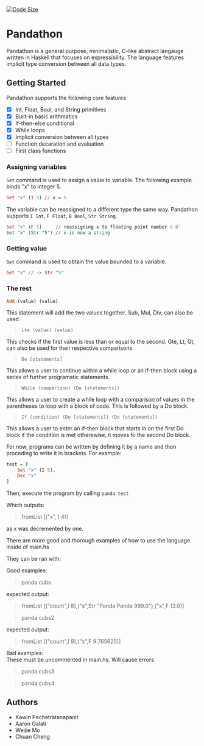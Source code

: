 [![Code Size](https://img.shields.io/github/languages/code-size/kawinie/cs381-final-project)](https://img.shields.io/github/languages/code-size/kawinie/cs381-final-project)

# Pandathon 

Pandathon is a general purpose, minimalistic, C-like abstract langauge written in Haskell that focuses on expressibility. The language features implicit type conversion between all data types.

## Getting Started

Pandathon supports the following core features

- [x] Int, Float, Bool, and String primitives
- [x] Built-in basic arithmatics
- [x] If-then-else conditional
- [x] While loops
- [x] Implicit conversion between all types
- [ ] Function decaration and evaluation
- [ ] First class functions

### Assigning variables

`Set` command is used to assign a value to variable. The following example binds "x" to integer 5.

```haskell
Set "x" (I 5) // x = 5
```

The variable can be reassigned to a different type the same way. Pandathon supports `I Int`, `F Float`, `B Bool`, `Str String`.

```haskell
Set "x" (F 5)     // reassigning x to floating point number 5.0`
Set "x" (Str "5") // x is now a string
```

### Getting value

`Get` command is used to obtain the value bounded to a variable.

```haskell
Get "x" // -> Str "5"
```

### The rest 

```haskell
Add (value) (value)
```

This statement will add the two values together. Sub, Mul, Div, can also be used.

>`Lte (value) (value)`

This checks if the first value is less than or equal to the second. Gte, Lt, Gt, can also be used for their respective comparisons.

>`Do [statements]`

This allows a user to continue within a while loop or an if-then block using a series of further programatic statements.

>`While (comparison) (Do [statements])`

This allows a user to create a while loop with a comparison of values in the parentheses to loop with a block of code. This is followed by a Do block.

>`If (condition) (Do [statements]) (Do [statements])`

This allows a user to enter an if-then block that starts in on the first Do block if the condition is met otherewise, it moves to the second Do block.

For now, programs can be written by defining it by a name and then proceding to write it in brackets. For example:

```haskell
test = [  
    Set "x" (I 5),  
    Dec "x"  
]
```

Then, execute the program by calling `panda test`

Which outputs:
>fromList [("x", I 4)]

as x was decremented by one.

There are more good and thorough examples of how to use the language inside of main.hs

They can be ran with:

Good examples:
>panda cubs

expected output: 

>fromList [("count",I 6),("s",Str "Panda Panda 999.0"),("x",F 13.0)]

>panda cubs2

expected output: 

>fromList [("count",I 9),("x",F 9.765625)]

Bad examples:  
These must be uncommented in main.hs. Will cause errors

>panda cubs3

>panda cubs4

## Authors

- Kawin Pechetratanapanit
- Aaron Galati
- Weijie Mo
- Chuan Cheng
